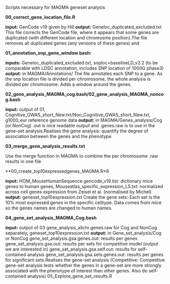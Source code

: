 Scripts necessary for MAGMA geneset analysis

**00_correct_gene_location_file.R**
			
**input:** GenCode v19 given by Hill
**output:** Geneloc_duplicated_excluded.txt This file corrects the GenCode file, where it appears that some genes are duplicated (with different location and chromosme position).The file removes all duplicated genes (any versions of these genes) and 

**01_annotation_snp_gene_window.bash:** 

**inputs:** Geneloc_duplicated_excluded.txt, snploc=baselineLD_v2.2 (to be comparable with LDSC annotation, includes SNP location of 1000G phase3)
**output:** in MAGMA/Annotations/ The file annotates each SNP to a gene. As the snp location file is divided per chromosome, the whole analysis is divided per chromosome. Adds a window around the genes. 

**02_gene_analysis_MAGMA_cog.bash/02_gene_analysis_MAGMA_noncog.bash**

**input:** output of 01, Cognitive_GWAS_short_New.txt/Non_Cognitive_GWAS_short_New.txt, g1000_eur reference genome data
**output:** in MAGMA/Genes_analysis/Cog (or NonCog) .out is nice readable output and .genes.raw is to use in the gene-set analysis.Realises the gene analysis: quantify the degree of association between the genes and the phenotype

**03_merge_gene_analysis_results.txt**

Use the merge function in MAGMA to combine the per chromosome .raw results in one file 

**00_create_top10expressedgenes_MAGMA.R*8

**input:** HOM_MouseHumanSequence.gencode_v19.list: dictionary mice genes to human genes, Mouseatlas_specific_expression_L5.txt: normalized across cell genes expression from Zeisel et al. (normalised by Michel)
**output:** geneset_top10expression.txt Create the gene sets: Each set is the 10% most expressed genes in the specific celltype. Data comes from mice so the genes names are changed to human names. 

**04_gene_set_analysis_MAGMA_Cog.bash**

**input:** output of 03  gene_analysis_allchr.genes.raw for Cog and NonCog separately, geneset_top10expression.txt
**output:** in Gene_set_analysis/Cog or NonCog gene_set_analysis.gsa.genes.out: results per genes 
gene_set_analysis.gsa.out: results per sets for competitive model (output we are interested in) gene_set_analysis.gsa.self.out: results for self-contained analysis gene_set_analysis.gsa.sets.genes.out: results per genes for significant sets.Realises the gene-set analysis (Competitive: Competitive gene-set analysis tests whether the genes in a gene-set are more strongly associated with the phenotype of interest than other genes. Also do self-contained analysis)
05_Explore_gene_set_results.R

